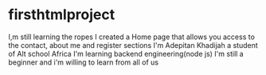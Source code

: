 # firsthtmlproject
I,m still learning the ropes
I created a Home page that allows you access to the contact, about me and register sections
I'm Adepitan Khadijah a student of Alt school Africa
I'm learning backend engineering(node js)
I'm still a beginner and i'm willing to learn from all of us
